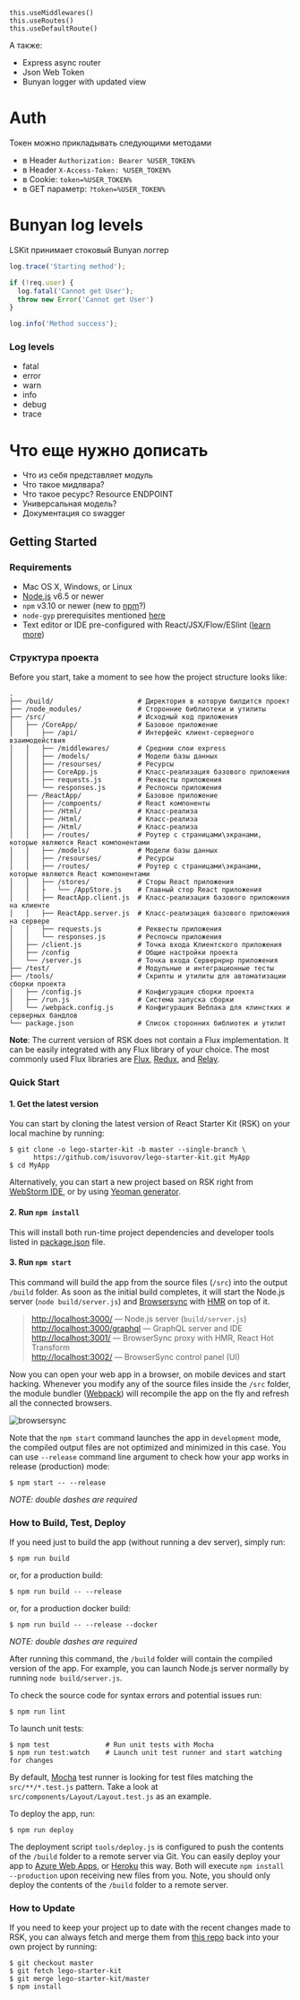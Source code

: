 ```
this.useMiddlewares()
this.useRoutes()
this.useDefaultRoute()
```

А также:
* Express async router
* Json Web Token
* Bunyan logger with updated view



# Auth
Токен можно прикладывать следующими методами

* в Header `Authorization: Bearer %USER_TOKEN%`
* в Header `X-Access-Token: %USER_TOKEN%`
* в Cookie: `token=%USER_TOKEN%`
* в GET параметр: `?token=%USER_TOKEN%`



# Bunyan log levels

LSKit принимает стоковый Bunyan логгер

```javascript
log.trace('Starting method');

if (!req.user) {
  log.fatal('Cannot get User');
  throw new Error('Cannot get User')
}

log.info('Method success');
```

### Log levels
* fatal
* error
* warn
* info
* debug
* trace



# Что еще нужно дописать
* Что из себя представляет модуль
* Что такое мидлвара?
* Что такое ресурс? Resource ENDPOINT
* Универсальная  модель?
* Документация со swagger



## Getting Started

### Requirements

  * Mac OS X, Windows, or Linux
  * [Node.js](https://nodejs.org/) v6.5 or newer
  * `npm` v3.10 or newer (new to [npm](https://docs.npmjs.com/)?)
  * `node-gyp` prerequisites mentioned [here](https://github.com/nodejs/node-gyp)
  * Text editor or IDE pre-configured with React/JSX/Flow/ESlint ([learn more](./how-to-configure-text-editors.md))

### Структура проекта

Before you start, take a moment to see how the project structure looks like:
```
.
├── /build/                     # Директория в которую билдится проект
├── /node_modules/              # Сторонние библиотеки и утилиты
├── /src/                       # Исходный код приложения
│   ├── /CoreApp/               # Базовое приложение
│   │   ├── /api/               # Интерфейс клиент-серверного взаимодействия
│   │   ├── /middlewares/       # Среднии слои express
│   │   ├── /models/            # Модели базы данных
│   │   ├── /resourses/         # Ресурсы
│   │   ├── CoreApp.js          # Класс-реализация базового приложения
│   │   ├── requests.js         # Реквесты приложения
│   │   └── responses.js        # Респонсы приложения
│   ├── /ReactApp/              # Базовое приложение
│   │   ├── /compoents/         # React компоненты
│   │   ├── /Html/              # Класс-реализа
│   │   ├── /Html/              # Класс-реализа
│   │   ├── /Html/              # Класс-реализа
│   │   ├── /routes/            # Роутер с страницами\экранами, которые являются React компонентами
│   │   ├── /models/            # Модели базы данных
│   │   ├── /resourses/         # Ресурсы
│   │   ├── /routes/            # Роутер с страницами\экранами, которые являются React компонентами
│   │   ├── /stores/            # Сторы React приложения
│   │   ├   └── /AppStore.js    # Главный стор React приложения
│   │   ├── ReactApp.client.js  # Класс-реализация базового приложения на клиенте
│   │   ├── ReactApp.server.js  # Класс-реализация базового приложения на сервере
│   │   ├── requests.js         # Реквесты приложения
│   │   └── responses.js        # Респонсы приложения
│   ├── /client.js              # Точка входа Клиентского приложения
│   ├── /config                 # Общие настройки проекта
│   └── /server.js              # Точка входа Сервернрнр приложения
├── /test/                      # Модульные и интеграционные тесты
├── /tools/                     # Скрипты и утилиты для автоматизации сборки проекта
│   ├── /config.js              # Конфигурация сборки проекта
│   ├── /run.js                 # Система запуска сборки
│   └── /webpack.config.js      # Конфигурация Вебпака для клинстких и серверных бандлов
└── package.json                # Список сторонних библиотек и утилит
```

**Note**: The current version of RSK does not contain a Flux implementation.
It can be easily integrated with any Flux library of your choice. The most
commonly used Flux libraries are [Flux](http://facebook.github.io/flux/),
[Redux](http://redux.js.org/), and [Relay](http://facebook.github.io/relay/).

### Quick Start

#### 1. Get the latest version

You can start by cloning the latest version of React Starter Kit (RSK) on your
local machine by running:

```shell
$ git clone -o lego-starter-kit -b master --single-branch \
      https://github.com/isuvorov/lego-starter-kit.git MyApp
$ cd MyApp
```

Alternatively, you can start a new project based on RSK right from
[WebStorm IDE](https://www.jetbrains.com/webstorm/help/create-new-project-react-starter-kit.html),
or by using [Yeoman generator](https://www.npmjs.com/package/generator-react-fullstack).

#### 2. Run `npm install`

This will install both run-time project dependencies and developer tools listed
in [package.json](../package.json) file.

#### 3. Run `npm start`

This command will build the app from the source files (`/src`) into the output
`/build` folder. As soon as the initial build completes, it will start the
Node.js server (`node build/server.js`) and [Browsersync](https://browsersync.io/)
with [HMR](https://webpack.github.io/docs/hot-module-replacement) on top of it.

> [http://localhost:3000/](http://localhost:3000/) — Node.js server (`build/server.js`)<br>
> [http://localhost:3000/graphql](http://localhost:3000/graphql) — GraphQL server and IDE<br>
> [http://localhost:3001/](http://localhost:3001/) — BrowserSync proxy with HMR, React Hot Transform<br>
> [http://localhost:3002/](http://localhost:3002/) — BrowserSync control panel (UI)

Now you can open your web app in a browser, on mobile devices and start
hacking. Whenever you modify any of the source files inside the `/src` folder,
the module bundler ([Webpack](http://webpack.github.io/)) will recompile the
app on the fly and refresh all the connected browsers.

![browsersync](https://dl.dropboxusercontent.com/u/16006521/react-starter-kit/brwosersync.jpg)

Note that the `npm start` command launches the app in `development` mode,
the compiled output files are not optimized and minimized in this case.
You can use `--release` command line argument to check how your app works
in release (production) mode:

```shell
$ npm start -- --release
```
*NOTE: double dashes are required*


### How to Build, Test, Deploy

If you need just to build the app (without running a dev server), simply run:

```shell
$ npm run build
```

or, for a production build:

```shell
$ npm run build -- --release
```

or, for a production docker build:

```shell
$ npm run build -- --release --docker
```

*NOTE: double dashes are required*

After running this command, the `/build` folder will contain the compiled
version of the app. For example, you can launch Node.js server normally by
running `node build/server.js`.

To check the source code for syntax errors and potential issues run:

```shell
$ npm run lint
```

To launch unit tests:

```shell
$ npm test              # Run unit tests with Mocha
$ npm run test:watch    # Launch unit test runner and start watching for changes
```

By default, [Mocha](https://mochajs.org/) test runner is looking for test files
matching the `src/**/*.test.js` pattern. Take a look at `src/components/Layout/Layout.test.js`
as an example.

To deploy the app, run:

```shell
$ npm run deploy
```

The deployment script `tools/deploy.js` is configured to push the contents of
the `/build` folder to a remote server via Git. You can easily deploy your app
to [Azure Web Apps](https://azure.microsoft.com/en-us/services/app-service/web/),
or [Heroku](https://www.heroku.com/) this way. Both will execute `npm install --production`
upon receiving new files from you. Note, you should only deploy the contents
of the `/build` folder to a remote server.

### How to Update

If you need to keep your project up to date with the recent changes made to RSK,
you can always fetch and merge them from [this repo](https://github.com/kriasoft/react-starter-kit)
back into your own project by running:

```shell
$ git checkout master
$ git fetch lego-starter-kit
$ git merge lego-starter-kit/master
$ npm install
```
